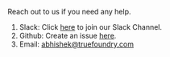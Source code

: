 Reach out to us if you need any help.
1. Slack: Click [here](https://join.slack.com/t/truefoundry/shared_invite/zt-19h90rcfa-7NVJHJZFB587JlHoGqbRNA) to join our Slack Channel.
2. Github: Create an issue [here](https://github.com/truefoundry/truefoundry-issues/issues).
3. Email: [abhishek@truefoundry.com](mailto:abhishek@truefoundry.com)